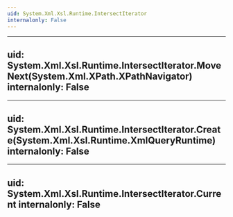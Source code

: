 ```yaml
---
uid: System.Xml.Xsl.Runtime.IntersectIterator
internalonly: False
---
```


---
uid: System.Xml.Xsl.Runtime.IntersectIterator.MoveNext(System.Xml.XPath.XPathNavigator)
internalonly: False
---

---
uid: System.Xml.Xsl.Runtime.IntersectIterator.Create(System.Xml.Xsl.Runtime.XmlQueryRuntime)
internalonly: False
---

---
uid: System.Xml.Xsl.Runtime.IntersectIterator.Current
internalonly: False
---
